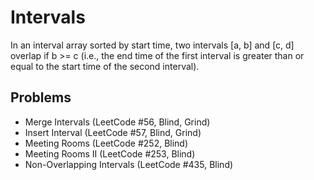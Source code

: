 # Intervals

In an interval array sorted by start time, two intervals [a, b] and [c, d] overlap if b >= c (i.e., the end time of the first interval is greater than or equal to the start time of the second interval).

## Problems

- Merge Intervals (LeetCode #56, Blind, Grind)
- Insert Interval (LeetCode #57, Blind, Grind)
- Meeting Rooms (LeetCode #252, Blind)
- Meeting Rooms II (LeetCode #253, Blind)
- Non-Overlapping Intervals (LeetCode #435, Blind)
